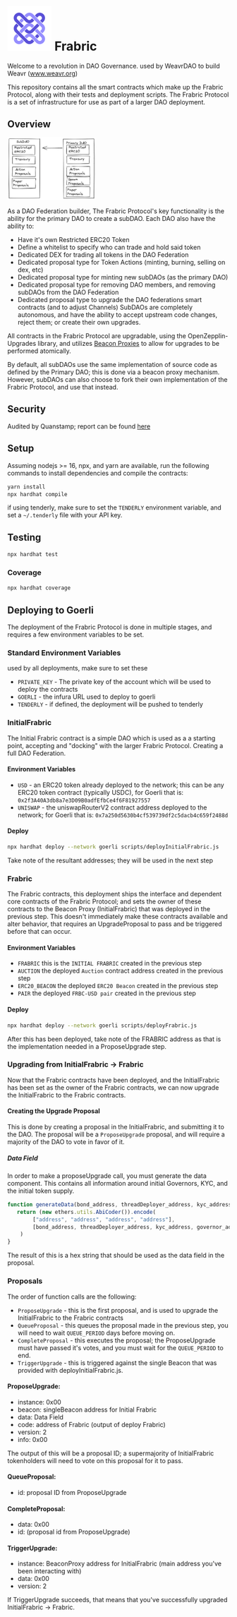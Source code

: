 
# <img src="docs/logo.png" alt="logo" width="100"/> Frabric
Welcome to a revolution in DAO Governance. used by WeavrDAO to build Weavr (www.weavr.org)

This repository contains all the smart contracts which make up the Frabric Protocol, along with their tests and deployment scripts.
The Frabric Protocol is a set of infrastructure for use as part of a larger DAO deployment.

## Overview

<img src="docs/dao_diagram.png" alt="diagram" width="200"/>

As a DAO Federation builder, The Frabric Protocol's key functionality is the ability for the primary DAO to create a subDAO.
Each DAO also have the ability to:
- Have it's own Restricted ERC20 Token
- Define a whitelist to specify who can trade and hold said token
- Dedicated DEX for trading all tokens in the DAO Federation
- Dedicated proposal type for Token Actions (minting, burning, selling on dex, etc)
- Dedicated proposal type for minting new subDAOs (as the primary DAO)
- Dedicated proposal type for removing DAO members, and removing subDAOs from the DAO Federation
- Dedicated proposal type to upgrade the DAO federations smart contracts (and to adjust Channels)
SubDAOs are completely autonomous, and have the ability to accept upstream code changes, reject them; or create their own upgrades.

All contracts in the Frabric Protocol are upgradable, using the OpenZepplin-Upgrades library, and utilizes
[Beacon Proxies](https://docs.openzeppelin.com/contracts/3.x/api/proxy#BeaconProxy) to allow for upgrades to be performed atomically.

By default, all subDAOs use the same implementation of source code as defined by the Primary DAO; this is done via a beacon proxy mechanism.
However, subDAOs can also choose to fork their own implementation of the Frabric Protocol, and use that instead.

## Security

Audited by Quanstamp; report can be found [here](docs/audit_june2022.pdf)

## Setup

Assuming nodejs >= 16, npx, and yarn are available, run the following commands to install dependencies and compile the contracts:

```bash
yarn install
npx hardhat compile
```
if using tenderly, make sure to set the `TENDERLY` environment variable, and set a `~/.tenderly` file with your API key.

## Testing

```bash
npx hardhat test
```

### Coverage

```bash
npx hardhat coverage
```


## Deploying to Goerli 
The deployment of the Frabric Protocol is done in multiple stages, and requires a few environment variables to be set.
### Standard Environment Variables
used by all deployments, make sure to set these
- `PRIVATE_KEY` - The private key of the account which will be used to deploy the contracts
- `GOERLI` - the infura URL used to deploy to goerli
- `TENDERLY` - if defined, the deployment will be pushed to tenderly

### InitialFrabric
The Initial Frabric contract is a simple DAO which is used as a a starting point, accepting and "docking" with the larger Frabric Protocol. Creating a full DAO Federation.
#### Environment Variables
- `USD` - an ERC20 token already deployed to the network; this can be any ERC20 token contract (typically USDC), for Goerli that is: `0x2f3A40A3db8a7e3D09B0adfEfbCe4f6F81927557`
- `UNISWAP` - the uniswapRouterV2 contract address deployed to the network; for Goerli that is: `0x7a250d5630b4cf539739df2c5dacb4c659f2488d`
#### Deploy
```bash 
npx hardhat deploy --network goerli scripts/deployInitialFrabric.js
```

Take note of the resultant addresses; they will be used in the next step

### Frabric
The Frabric contracts, this deployment ships the interface and dependent core contracts of the Frabric Protocol; and sets the owner of these contracts to the Beacon Proxy (InitialFrabric) that was deployed in the previous step.
This doesn't immediately make these contracts available and alter behavior, that requires an UpgradeProposal to pass and be triggered before that can occur.

#### Environment Variables
- `FRABRIC` this is the `INITIAL FRABRIC` created in the previous step
- `AUCTION` the deployed `Auction` contract address created in the previous step
- `ERC20_BEACON` the deployed `ERC20 Beacon` created in the previous step
- `PAIR` the deployed `FRBC-USD pair` created in the previous step

#### Deploy
```bash
npx hardhat deploy --network goerli scripts/deployFrabric.js
```
After this has been deployed, take note of the FRABRIC address as that is the implementation needed in a ProposeUpgrade step.

### Upgrading from InitialFrabric -> Frabric
Now that the Frabric contracts have been deployed, and the InitialFrabric has been set as the owner of the Frabric contracts, we can now upgrade the InitialFrabric to the Frabric contracts.
#### Creating the Upgrade Proposal
This is done by creating a proposal in the InitialFrabric, and submitting it to the DAO. 
The proposal will be a `ProposeUpgrade` proposal, and will require a majority of the DAO to vote in favor of it.

##### Data Field
In order to make a proposeUpgrade call, you must generate the data component.
This contains all information around initial Governors, KYC, and the initial token supply.
```js
function generateData(bond_address, threadDeployer_address, kyc_address, governor_address) {
   return (new ethers.utils.AbiCoder()).encode(
        ["address", "address", "address", "address"],
        [bond_address, threadDeployer_address, kyc_address, governor_address]
    )
}
```

The result of this is a hex string that should be used as the data field in the proposal.


### Proposals

The order of function calls are the following:
- `ProposeUpgrade` - this is the first proposal, and is used to upgrade the InitialFrabric to the Frabric contracts
- `QueueProposal` - this queues the proposal made in the previous step, you will need to wait `QUEUE_PERIOD` days before moving on.
- `CompleteProposal` - this executes the proposal; the ProposeUpgrade must have passed it's votes, and you must wait for the `QUEUE_PERIOD` to end.
- `TriggerUpgrade` - this is triggered against the single Beacon that was provided with deployInitialFrabric.js.

#### ProposeUpgrade:
 - instance: 0x00
 - beacon: singleBeacon address for Initial Frabric
 - data: Data Field
 - code: address of Frabric (output of deploy Frabric) 
 - version: 2
 - info: 0x00

The output of this will be a proposal ID; a supermajority of InitialFrabric tokenholders will
need to vote on this proposal for it to pass.

#### QueueProposal:
 - id: proposal ID from ProposeUpgrade

#### CompleteProposal:
 - data: 0x00
 - id: (proposal id from ProposeUpgrade)

#### TriggerUpgrade:
- instance: BeaconProxy address for InitialFrabric (main address you've been interacting with)
- data: 0x00
- version: 2


If TriggerUpgrade succeeds, that means that you've successfully upgraded InitialFrabric -> Frabric.
